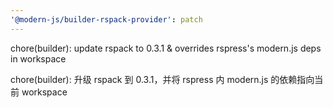 ```yaml
---
'@modern-js/builder-rspack-provider': patch
---
```


chore(builder): update rspack to 0.3.1 & overrides rspress's modern.js deps in workspace

chore(builder): 升级 rspack 到 0.3.1，并将 rspress 内 modern.js 的依赖指向当前 workspace
